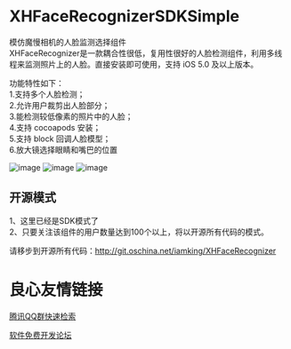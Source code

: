 XHFaceRecognizerSDKSimple
=========================

模仿魔慢相机的人脸监测选择组件     
XHFaceRecognizer是一款耦合性很低，复用性很好的人脸检测组件，利用多线程来监测照片上的人脸。直接安装即可使用，支持 iOS 5.0 及以上版本。        
    
功能特性如下：      
  1.支持多个人脸检测；     
  2.允许用户裁剪出人脸部分；     
  3.能检测较低像素的照片中的人脸；     
  4.支持 cocoapods 安装；     
  5.支持 block 回调人脸模型；      
  6.放大镜选择眼睛和嘴巴的位置
  
  
![image](https://github.com/JackTeam/XHFaceRecognizerSDKSimple/raw/master/Screenshots/监测中.png)
![image](https://github.com/JackTeam/XHFaceRecognizerSDKSimple/raw/master/Screenshots/监测出来.png)
![image](https://github.com/JackTeam/XHFaceRecognizerSDKSimple/raw/master/Screenshots/裁剪.png)
  
  
## 开源模式
1、这里已经是SDK模式了     
2、只要关注该组件的用户数量达到100个以上，将以开源所有代码的模式。    
     
请移步到开源所有代码：http://git.oschina.net/iamking/XHFaceRecognizer

 # 良心友情链接

[腾讯QQ群快速检索](http://u.720life.cn/s/8cf73f7c)

[软件免费开发论坛](http://u.720life.cn/s/bbb01dc0)